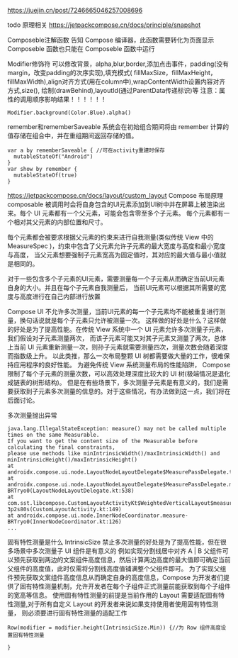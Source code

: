 https://juejin.cn/post/7246665046257008696

todo 原理相关
https://jetpackcompose.cn/docs/principle/snapshot

Composeble注解函数
告知 Compose 编译器，此函数需要转化为页面显示
Composeble 函数也只能在 Composeble 函数中运行


Modifier修饰符 可以修改背景，alpha,blur,border,添加点击事件，padding(没有margin，改变padding的次序实现),填充模式(
fillMaxSize，fillMaxHeight，fillMaxWidth),align对齐方式(用在column中),wrapContentWidth设置内容对齐方式,size(),
绘制(drawBehind),layoutId(通过ParentData传递标识)等
注意：属性的调用顺序影响结果！！！！！！
```
Modifier.background(Color.Blue).alpha()
```


remember和rememberSaveable
系统会在初始组合期间将由 remember 计算的值存储在组合中，并在重组期间返回存储的值。
```
var a by rememberSaveable { //可在activity重建时保存
  mutableStateOf("Android")
}
var show by remember {
  mutableStateOf(true)
}
```


https://jetpackcompose.cn/docs/layout/custom_layout
Compose 布局原理
composable 被调用时会将自身包含的UI元素添加到UI树中并在屏幕上被渲染出来。每个 UI 元素都有一个父元素，可能会包含零至多个子元素。
每个元素都有一个相对其父元素的内部位置和尺寸。

每个元素都会被要求根据父元素的约束来进行自我测量(类似传统 View 中的 MeasureSpec )，约束中包含了父元素允许子元素的最大宽度与高度和最小宽度与高度，
当父元素想要强制子元素宽高为固定值时，其对应的最大值与最小值就是相同的。

对于一些包含多个子元素的UI元素，需要测量每一个子元素从而确定当前UI元素自身的大小。并且在每个子元素自我测量后，
当前UI元素可以根据其所需要的宽度与高度进行在自己内部进行放置

Compose UI 不允许多次测量，当前UI元素的每一个子元素均不能被重复进行测量，换句话说就是每个子元素只允许被测量一次。
这样做的好处是什么？这样做的好处是为了提高性能。在传统 View 系统中一个 UI 元素允许多次测量子元素，我们假设对子元素测量两次，
而该子元素可能又对其子元素又测量了两次，总体上当前 UI 元素重新测量一次，则孙子元素就需要测量四次，测量次数会随着深度而指数级上升。
以此类推，那么一次布局整颗 UI 树都需要做大量的工作，很难保持应用程序的良好性能。 为避免传统 View 系统测量布局的性能陷阱，
Compose 限制了每个子元素的测量次数，可以高效处理深度比较大的 UI 树(极端情况是退化成链表的树形结构)。
但是在有些场景下，多次测量子元素是有意义的，我们是需要获取到子元素多次测量的信息的。对于这些情况，有办法做到这一点，我们将在后面讨论。


多次测量抛出异常
```
java.lang.IllegalStateException: measure() may not be called multiple times on the same Measurable. 
If you want to get the content size of the Measurable before calculating the final constraints, 
please use methods like minIntrinsicWidth()/maxIntrinsicWidth() and minIntrinsicHeight()/maxIntrinsicHeight()
at androidx.compose.ui.node.LayoutNodeLayoutDelegate$MeasurePassDelegate.trackMeasurementByParent(LayoutNodeLayoutDelegate.kt:583)
at androidx.compose.ui.node.LayoutNodeLayoutDelegate$MeasurePassDelegate.measure-BRTryo0(LayoutNodeLayoutDelegate.kt:538)
at com.sst.libcompose.CustomLayoutActivityKt$WeightedVerticalLayout$measurePolicy$1.measure-3p2s80s(CustomLayoutActivity.kt:149)
at androidx.compose.ui.node.InnerNodeCoordinator.measure-BRTryo0(InnerNodeCoordinator.kt:126)
...
```

固有特性测量是什么  IntrinsicSize
禁止多次测量的好处是为了提高性能，但在很多场景中多次测量子 UI 组件是有意义的
例如实现分割线居中对齐  A | B
父组件可以预先获取到两边的文案组件高度信息，然后计算两边高度的最大值即可确定当前父组件的高度值，此时仅需将分割线高度值铺满整个父组件即可。
为了实现父组件预先获取文案组件高度信息从而确定自身的高度信息，Compose 为开发者们提供了固有特性测量机制，允许开发者在每个子组件正式测量前能获取到每个子组件的宽高等信息。
使用固有特性测量的前提是当前作用的 Layout 需要适配固有特性测量,对于所有自定义 Layout 的开发者来说如果支持使用者使用固有特性测量，
   则必须要进行固有特性测量的适配工作
```
Row(modifier = modifier.height(IntrinsicSize.Min)) {//为 Row 组件高度设置固有特性测量

}
```
